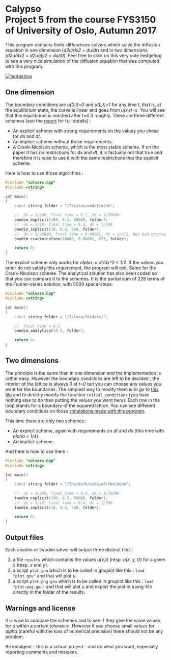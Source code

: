 # Calypso <br> Project 5 from the course FYS3150 of University of Oslo, Autumn 2017

This program contains finite-differences solvers which solve the diffusion equation in one dimension (*d2u/dx2 = du/dt*) and in two dimensions (*d2u/dx2 + d2u/dy2 = du/dt*). Feel free to click on this very cute hedgehog to see a very nice simulation of the diffusion equation that was computed with this program.

[![hedgehog](https://s33.postimg.org/7dg0c1jnj/67895618herisson7gn-gif.gif)](https://www.youtube.com/watch?v=YKOQDSfEe7k)

## One dimension

The boundary conditions are *u(0,t)=0* and *u(L,t)=1* for any time *t*, that is, at the equilibrium state, the curve is linear and goes from *u(x,t)=x*. You will see that this equilibrium is reached after *t=0.3* roughly. There are three different schemes (see the [report](https://github.com/kryzar/Calypso/blob/master/Report/main.pdf) for full details) :
- An explicit scheme with strong requirements on the values you chose for *dx* and *dt*.
- An implicit scheme without those requirements.
- A Crank-Nicolson scheme, which is the most stable scheme. If on the paper it has no restrictions for dx and *dt*, it is factually not that true and therefore it is wise to use it with the same restrictions that the explicit scheme.

Here is how to use those algorithms :

```cpp
#include "solvers.hpp"
#include <string>

int main()
{
    const string folder = "/Tristan/und/Isolde";

    //  dx = 1/100, final time = 0.2, dt = 1/50000
    onedim_explicit(100, 0.2, 50000, folder);
    //  dx = 1/10, final time = 0.4, dt = 1/500
    onedim_implicit(10, 0.4, 500, folder);
    //  dx = 1/10000, final time = 0.00001, dt = 1/673, but bad choices
    onedim_cranknicolson(10000, 0.00001, 673, folder);

    return 0;
}
```

The explicit scheme only works for *alpha := dt/dx^2 < 1/2*. If the values you enter do not satisfy this requirement, the program will exit. Same for the Crank-Nicolson scheme. The analytical solution has also been coded so that you can compare it to the schemes. It is the partial sum of 228 terms of the Fourier-series solution, with 5000 space-steps.

```cpp
#include "solvers.hpp"
#include <string>

int main()
{
    const string folder = "/I/love/folders/";

    //  final time = 0.5
    onedim_analytical(0.5, folder);

    return 0;
}
```

## Two dimensions

The principle is the same than in one dimension and the implementation is rather easy. However the boundary conditions are left to be decided ; the interior of the lattice is always *0* at *t=0* but you can choose any values you want for the boundaries. The simplest way to modify them is to go to [this file](https://github.com/kryzar/Calypso/blob/master/Program/Program/utilities.hpp) and to directly modify the function `initial_conditions` (you have nothing else to do than putting the values you want here). Each row in the loop stands for a boundary of the squared lattice. You can see different boundary conditions on those [simulations made with this program](https://www.youtube.com/playlist?list=PL9Bkzl2Vcy4sJMAbtl1KsfRhMv7KhHTp6).

This time there are only two schemes :

- An explicit scheme, again with requirements on *dt* and *dx* (this time with *alpha < 1/4*).
- An implicit scheme.

And here is how to use them :

```cpp
#include "solvers.hpp"
#include <string>

int main()
{
    const string folder = "/The/dark/side/of/the/moon";

    //  dx = 1/100, final time = 0.2, dt = 1/50000
    twodim_explicit(100, 0.2, 50000, folder);
    //  dx = 1/10, final time = 0.4, dt = 1/500
    twodim_implicit(10, 0.4, 500, folder);

    return 0;
}
```

## Output files

Each onedim or twodim solver will output three distinct files :
1. a file `results` which contains the values *u(x,t)* (resp. *u(x, y, t)*) for a given *x* (resp. *x* and *y*).
2. a script `plot.gnu` which is to be called in gnuplot like this : `load "plot.gnu"` and that will plot *u*.
3. a script `plot-png.gnu` which is to be called in gnuplot like this : `load "plot-png.gnu"` and that will plot *u* and export the plot in a png-file directly in the folder of the results.

## Warnings and license

It is wise to compare the schemes and to see if they give the same values for *u* within a certain tolerance. However if you choose small values for *alpha* (careful with the loss of numerical precision) there should not be any problem.

Be indulgent - this is a school project - and do what you want, especially reporting comments and mistakes.
